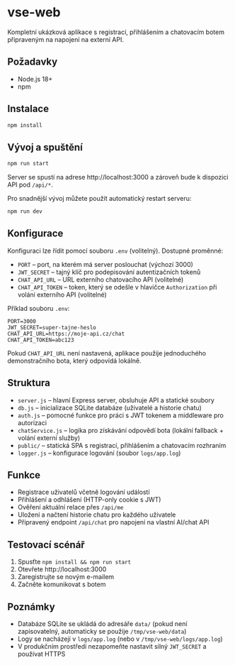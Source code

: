 # vse-web

Kompletní ukázková aplikace s registrací, přihlášením a chatovacím botem připraveným na napojení na externí API.

## Požadavky

- Node.js 18+
- npm

## Instalace

```bash
npm install
```

## Vývoj a spuštění

```bash
npm run start
```

Server se spustí na adrese http://localhost:3000 a zároveň bude k dispozici API pod `/api/*`.

Pro snadnější vývoj můžete použít automatický restart serveru:

```bash
npm run dev
```

## Konfigurace

Konfiguraci lze řídit pomocí souboru `.env` (volitelný). Dostupné proměnné:

- `PORT` – port, na kterém má server poslouchat (výchozí 3000)
- `JWT_SECRET` – tajný klíč pro podepisování autentizačních tokenů
- `CHAT_API_URL` – URL externího chatovacího API (volitelné)
- `CHAT_API_TOKEN` – token, který se odešle v hlavičce `Authorization` při volání externího API (volitelné)

Příklad souboru `.env`:

```
PORT=3000
JWT_SECRET=super-tajne-heslo
CHAT_API_URL=https://moje-api.cz/chat
CHAT_API_TOKEN=abc123
```

Pokud `CHAT_API_URL` není nastavená, aplikace použije jednoduchého demonstračního bota, který odpovídá lokálně.

## Struktura

- `server.js` – hlavní Express server, obsluhuje API a statické soubory
- `db.js` – inicializace SQLite databáze (uživatelé a historie chatu)
- `auth.js` – pomocné funkce pro práci s JWT tokenem a middleware pro autorizaci
- `chatService.js` – logika pro získávání odpovědí bota (lokální fallback + volání externí služby)
- `public/` – statická SPA s registrací, přihlášením a chatovacím rozhraním
- `logger.js` – konfigurace logování (soubor `logs/app.log`)

## Funkce

- Registrace uživatelů včetně logování událostí
- Přihlášení a odhlášení (HTTP-only cookie s JWT)
- Ověření aktuální relace přes `/api/me`
- Uložení a načtení historie chatu pro každého uživatele
- Připravený endpoint `/api/chat` pro napojení na vlastní AI/chat API

## Testovací scénář

1. Spusťte `npm install && npm run start`
2. Otevřete http://localhost:3000
3. Zaregistrujte se novým e-mailem
4. Začněte komunikovat s botem

## Poznámky

- Databáze SQLite se ukládá do adresáře `data/` (pokud není zapisovatelný, automaticky se použije `/tmp/vse-web/data`)
- Logy se nacházejí v `logs/app.log` (nebo v `/tmp/vse-web/logs/app.log`)
- V produkčním prostředí nezapomeňte nastavit silný `JWT_SECRET` a používat HTTPS
